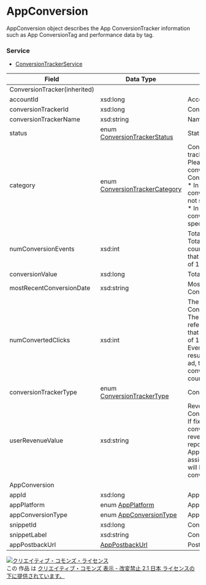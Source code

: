 # AppConversion
AppConversion object describes the App ConversionTracker information such as App ConversionTag and performance data by tag.
### Service
+ [ConversionTrackerService](../services/ConversionTrackerService.md)

| Field | Data Type | Description | ADD | SET | 
|---|---|---|---|---|
| ConversionTracker(inherited)|||||
| accountId| xsd:long| Account ID| Req| Req |
| conversionTrackerId| xsd:long| ConversionTrackerID| -| Req |
| conversionTrackerName| xsd:string| Name of ConversionTracker| Req| Opt |
| status| enum <a href="./ConversionTrackerStatus.md">ConversionTrackerStatus</a>| Status of ConversionTracker| Req| Opt |
| category| enum <a href="./ConversionTrackerCategory.md">ConversionTrackerCategory</a>| Conversion category for tracking.<br>Please specify a purpose for conversion from ConversionTrackerCategory.<br>* In the case of Call conversion, PAGE_VIEW is not specifiable.<br>* In the case of App conversion, DEFAULT is only specifiable.| Req| Opt |
| numConversionEvents| xsd:int| Total conversions.<br>Total conversions are the count for all conversions that resulted within 30 days of 1 click of an ad.| -| - |
| conversionValue| xsd:long| Total sales by conversion.| -| - |
| mostRecentConversionDate| xsd:string| Most recent date of Conversion| -| - |
| numConvertedClicks| xsd:int| The number of Unique Conversions.<br>The unique conversion refers to the first conversion that resulted within 30 days of 1 click of an ad.<br>Even if several conversions resulted from a click of an ad, the second and further conversions are not counted.| -| - |
| conversionTrackerType| enum <a href="./ConversionTrackerType.md">ConversionTrackerType</a>| ConversionTracker Type| Req| Req |
| userRevenueValue| xsd:string| Revenue value for ConversionTracker.<br>If fixed value is set for a conversion by user, total revenue is appeared in the report.<br>App conversion value is not assignable, download sales will be calculated as conversion value.| Req(WebConversion)<br>-(AppConversion)| Opt(WebConversion)<br>-(AppConversion) |
| AppConversion|||||
| appId| xsd:long| Application ID| Req| Opt |
| appPlatform| enum <a href="./AppPlatform.md">AppPlatform</a>| AppConversion platform| Req| Opt |
| appConversionType| enum <a href="./AppConversionType.md">AppConversionType</a>| AppConversion type| Req| Opt |
| snippetId| xsd:long| Converison ID| -| - |
| snippetLabel| xsd:string | Converison tracker label | -| - |
| appPostbackUrl| <a href="./AppPostbackUrl.md">AppPostbackUrl</a>| Postback URL| Opt| Opt |

<a rel="license" href="http://creativecommons.org/licenses/by-nd/2.1/jp/"><img alt="クリエイティブ・コモンズ・ライセンス" style="border-width:0" src="https://i.creativecommons.org/l/by-nd/2.1/jp/88x31.png" /></a><br />この 作品 は <a rel="license" href="http://creativecommons.org/licenses/by-nd/2.1/jp/">クリエイティブ・コモンズ 表示 - 改変禁止 2.1 日本 ライセンスの下に提供されています。</a>

